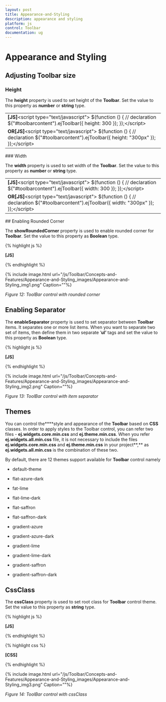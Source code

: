 ```yaml
---
layout: post
title: Appearance-and-Styling
description: appearance and styling 
platform: js
control: Toolbar
documentation: ug
---
```


# Appearance and Styling 

## Adjusting Toolbar size

### Height

The **height** property is used to set height of the **Toolbar**. Set the value to this property as **number** or **string** type.

<table>
<tr>
<td>
<b>[JS]</b>&lt;script type="text/javascript"&gt;    $(function () {        // declaration        $("#toolbarcontent").ejToolbar({ height: 300 });    });&lt;/script&gt;</td></tr>
<tr>
<td>
<b>                                OR</b><b>[JS]</b>&lt;script type="text/javascript"&gt;    $(function () {        // declaration        $("#toolbarcontent").ejToolbar({ height: "300px" });    });&lt;/script&gt;</td></tr>
</table>
### Width

The **width** property is used to set width of the **Toolbar**. Set the value to this property as **number** or **string** type.



<table>
<tr>
<td>
<b>[JS]</b>&lt;script type="text/javascript"&gt;    $(function () {        // declaration        $("#toolbarcontent").ejToolbar({ width: 300 });    });&lt;/script&gt;</td></tr>
<tr>
<td>
<b>                             OR</b><b>[JS]</b>&lt;script type="text/javascript"&gt;    $(function () {        // declaration        $("#toolbarcontent").ejToolbar({ width: "300px" });    });&lt;/script&gt;</td></tr>
</table>
## Enabling Rounded Corner 

The **showRoundedCorner** property is used to enable rounded corner for **Toolbar**. Set the value to this property as **Boolean** type.



{% highlight js %}

**[JS]**
<script type="text/javascript">
    $(function () {
        // declaration
        $("#toolbarcontent").ejToolbar({ showRoundedCorner: true });
    });
</script>


{% endhighlight %}






{% include image.html url="/js/Toolbar/Concepts-and-Features/Appearance-and-Styling_images/Appearance-and-Styling_img1.png" Caption=""%}

_Figure 12: ToolBar control with rounded corner_

## Enabling Separator 

The **enableSeparator** property is used to set separator between **Toolbar** items. It separates one or more list items. When you want to separate two set of items, then define them in two separate ‘**ul’** tags and set the value to this property as **Boolean** type.



{% highlight js %}

**[JS]**
<script type="text/javascript">
    $(function () {
        // declaration
        $("#toolbarcontent").ejToolbar({ enableSeparator: true });
    });
</script>


{% endhighlight %}



{% include image.html url="/js/Toolbar/Concepts-and-Features/Appearance-and-Styling_images/Appearance-and-Styling_img2.png" Caption=""%}

_Figure 13: ToolBar control with item separator_

## Themes

You can control the****style and appearance of the **Toolbar** based on **CSS** classes. In order to apply styles to the Toolbar control, you can refer two files - **ej.widgets.core.min.css** and **ej.theme.min.css**. When you refer **ej.widgets.all.min.css** file, it is not necessary to include the files **ej.widgets.core.min.css** and **ej.theme.min.css** in your project**,** as **ej.widgets.all.min.css** is the combination of these two. 

By default, there are 12 themes support available for **Toolbar** control namely

* default-theme

* flat-azure-dark

* fat-lime

* flat-lime-dark

* flat-saffron

* flat-saffron-dark

* gradient-azure

* gradient-azure-dark

* gradient-lime

* gradient-lime-dark

* gradient-saffron

* gradient-saffron-dark

## CssClass 

The **cssClass** property is used to set root class for **Toolbar** control theme. Set the value to this property as **string** type.



{% highlight js %}

**[JS]**
<script type="text/javascript">
    $(function () {
        // declaration
        $("#toolbarcontent").ejToolbar({ width: "290px", cssClass: "gradient-lime" });
    });
</script>


{% endhighlight %}



{% highlight css %}

**[CSS]**
<style>
    .gradient-lime {
        background-color: yellowgreen;
    }
</style>


{% endhighlight %}



{% include image.html url="/js/Toolbar/Concepts-and-Features/Appearance-and-Styling_images/Appearance-and-Styling_img3.png" Caption=""%}

_Figure 14: ToolBar control with cssClass_

